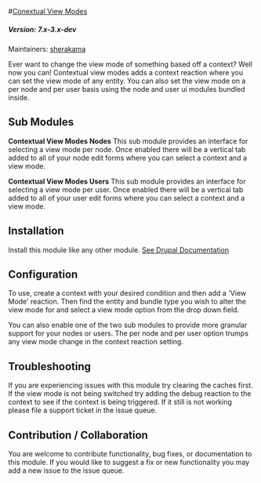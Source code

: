 #[Conextual View Modes](https://www.drupal.org/project/contextual_view_modes)
##### Version: 7.x-3.x-dev

Maintainers: [sherakama](https://github.com/sherakama)

Ever want to change the view mode of something based off a context? Well now you can! Contextual view modes adds a context reaction where you can set the view mode of any entity. You can also set the view mode on a per node and per user basis using the node and user ui modules bundled inside.


Sub Modules
---

**Contextual View Modes Nodes**
This sub module provides an interface for selecting a view mode per node. Once
enabled there will be a vertical tab added to all of your node edit forms where
you can select a context and a view mode.

**Contextual View Modes Users**
This sub module provides an interface for selecting a view mode per user. Once
enabled there will be a vertical tab added to all of your user edit forms where
you can select a context and a view mode.

Installation
---

Install this module like any other module. [See Drupal Documentation](https://drupal.org/documentation/install/modules-themes/modules-7)

Configuration
---

To use, create a context with your desired condition and then add a 'View Mode'
reaction. Then find the entity and bundle type you wish to alter the view mode
for and select a view mode option from the drop down field.

You can also enable one of the two sub modules to provide more granular support
for your nodes or users. The per node and per user option trumps any view mode
change in the context reaction setting.


Troubleshooting
---

If you are experiencing issues with this module try clearing the caches first.
If the view mode is not being switched try adding the debug reaction to the
context to see if the context is being triggered. If it still is not working
please file a support ticket in the issue queue.

Contribution / Collaboration
---

You are welcome to contribute functionality, bug fixes, or documentation to this
module. If you would like to suggest a fix or new functionality you may add a
new issue to the issue queue.
